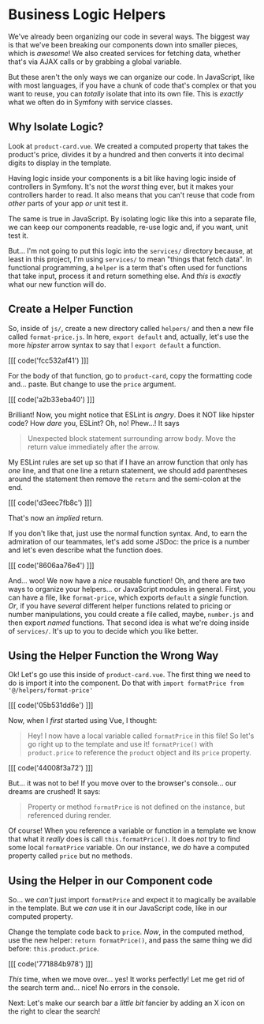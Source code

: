 # Business Logic Helpers

We've already been organizing our code in several ways. The biggest way
is that we've been breaking our components down into smaller pieces, which is
*awesome*! We also created services for fetching data, whether that's via
AJAX calls or by grabbing a global variable.

But these aren't the only ways we can organize our code. In
JavaScript, like with most languages, if you have a chunk of code that's
complex or that you want to reuse, you can *totally* isolate that into its own
file. This is *exactly* what we often do in Symfony with service classes.

## Why Isolate Logic?

Look at `product-card.vue`. We created a computed property that
takes the product's price, divides it by a hundred and then converts it into
decimal digits to display in the template.

Having logic inside your components is a bit like having logic inside of controllers
in Symfony. It's not the *worst* thing ever, but it makes your controllers harder
to read. It also means that you can't reuse that code from *other* parts of your
app *or* unit test it.

The same is true in JavaScript. By isolating logic like this into a separate
file, we can keep our components readable, re-use logic and, if you want, unit
test it.

But... I'm not going to put this logic into the `services/` directory because,
at least in this project, I'm using `services/` to mean "things that fetch data".
In functional programming, a `helper` is a term that's often used for functions that
take input, process it and return something else. And *this* is *exactly*
what our new function will do.

## Create a Helper Function

So, inside of `js/`, create a new directory called `helpers/` and then a new
file called `format-price.js`. In here, `export default` and, actually, let's
use the more *hipster* arrow syntax to say that I `export default` a function.

[[[ code('fcc532af41') ]]]

For the body of that function, go to `product-card`, copy the formatting code
and... paste. But change to use the `price` argument.

[[[ code('a2b33eba40') ]]]

Brilliant! Now, you might notice that ESLint is *angry*. Does it NOT like
hipster code? How *dare* you, ESLint? Oh, no! Phew...! It says

> Unexpected block statement surrounding arrow body. Move the return value
> immediately after the arrow.

My ESLint rules are set up so that if I have an arrow function that only has
*one* line, and that one line a return statement, we should add parentheses around
the statement then remove the `return` and the semi-colon at the end.

[[[ code('d3eec7fb8c') ]]]

That's now an *implied* return.

If you don't like that, just use the normal function syntax. And, to earn the
admiration of our teammates, let's add some JSDoc: the price is a number and
let's even describe what the function does.

[[[ code('8606aa76e4') ]]]

And... woo! We now have a *nice* reusable function! Oh, and there are two ways to
organize your helpers... or JavaScript modules in general.
First, you can have a file, like `format-price`, which
exports `default` a *single* function. *Or*, if you have *several* different
helper functions related to pricing or number manipulations, you could create a
file called, maybe, `number.js` and then export *named* functions. That second
idea is what we're doing inside of `services/`. It's up to you to decide which
you like better.

## Using the Helper Function the Wrong Way

Ok! Let's go use this inside of `product-card.vue`.
The first thing we need to do is import it into the
component. Do that with `import formatPrice from '@/helpers/format-price'`

[[[ code('05b531dd6e') ]]]

Now, when I *first* started using Vue, I thought:

> Hey! I now have a local variable called `formatPrice` in this file! So
> let's go right up to the template and use it! `formatPrice()` with
> `product.price` to reference the `product` object and its `price` property.

[[[ code('44008f3a72') ]]]

But... it was not to be! If you move over to the browser's console...
our dreams are crushed! It says:

> Property or method `formatPrice` is not defined on the instance, but referenced
> during render.

Of course! When you reference a variable or function in a template
we know that what it *really* does is call `this.formatPrice()`. It does *not*
try to find some local `formatPrice` variable. On our instance, we *do* have a
computed property called `price` but no methods.

## Using the Helper in our Component code

So... we *can't* just import `formatPrice` and expect it
to magically be available in the template. But we *can* use it in our JavaScript
code, like in our computed property.

Change the template code back to `price`. *Now*, in the computed method,
use the new helper: `return formatPrice()`, and pass the same
thing we did before: `this.product.price`.

[[[ code('771884b978') ]]]

*This* time, when we move over... yes! It works perfectly! Let me get rid of the
search term and... nice! No errors in the console.

Next: Let's make our search bar a *little bit* fancier by adding an X icon
on the right to clear the search!
